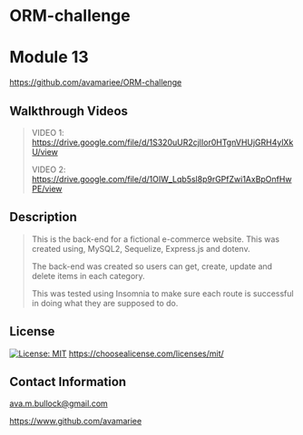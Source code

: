 # ORM-challenge
# Module 13 

https://github.com/avamariee/ORM-challenge

## Walkthrough Videos 

>VIDEO 1: https://drive.google.com/file/d/1S320uUR2cjlIor0HTgnVHUjGRH4ylXkU/view
>
>VIDEO 2: https://drive.google.com/file/d/1OIW_Lqb5sl8p9rGPfZwi1AxBpOnfHwPE/view


## Description 
> This is the back-end for a fictional e-commerce website. This was created using, MySQL2, Sequelize, Express.js and dotenv.
>
> The back-end was created so users can get, create, update and delete items in each category.
>
> This was tested using Insomnia to make sure each route is successful in doing what they are supposed to do.

## License 
[![License: MIT](https://img.shields.io/badge/License-MIT-yellow.svg)](https://opensource.org/licenses/MIT)
https://choosealicense.com/licenses/mit/


## Contact Information
ava.m.bullock@gmail.com
>
https://www.github.com/avamariee
